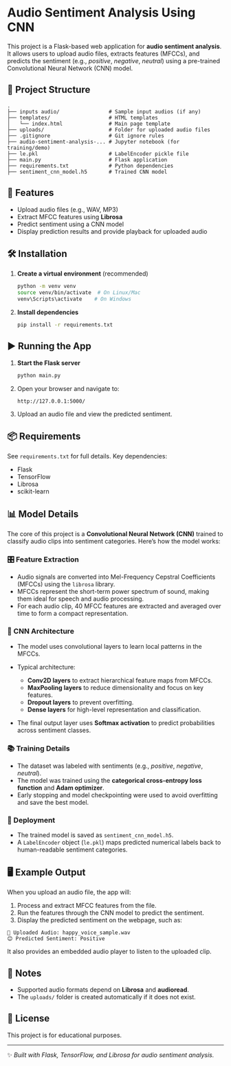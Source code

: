 # Audio Sentiment Analysis Using CNN

This project is a Flask-based web application for **audio sentiment analysis**. It allows users to upload audio files, extracts features (MFCCs), and predicts the sentiment (e.g., *positive*, *negative*, *neutral*) using a pre-trained Convolutional Neural Network (CNN) model.

## 📂 Project Structure

```
.
├── inputs audio/                # Sample input audios (if any)
├── templates/                   # HTML templates
│   └── index.html               # Main page template
├── uploads/                     # Folder for uploaded audio files
├── .gitignore                   # Git ignore rules
├── audio-sentiment-analysis-... # Jupyter notebook (for training/demo)
├── le.pkl                       # LabelEncoder pickle file
├── main.py                      # Flask application
├── requirements.txt             # Python dependencies
├── sentiment_cnn_model.h5       # Trained CNN model
```

## 🚀 Features

* Upload audio files (e.g., WAV, MP3)
* Extract MFCC features using **Librosa**
* Predict sentiment using a CNN model
* Display prediction results and provide playback for uploaded audio

## 🛠 Installation

1. **Create a virtual environment** (recommended)

   ```bash
   python -m venv venv
   source venv/bin/activate  # On Linux/Mac
   venv\Scripts\activate    # On Windows
   ```

2. **Install dependencies**

   ```bash
   pip install -r requirements.txt
   ```

## ▶️ Running the App

1. **Start the Flask server**

   ```bash
   python main.py
   ```

2. Open your browser and navigate to:

   ```
   http://127.0.0.1:5000/
   ```

3. Upload an audio file and view the predicted sentiment.

## 📦 Requirements

See `requirements.txt` for full details. Key dependencies:

* Flask
* TensorFlow
* Librosa
* scikit-learn

## 📊 Model Details

The core of this project is a **Convolutional Neural Network (CNN)** trained to classify audio clips into sentiment categories. Here’s how the model works:

### 🎛 Feature Extraction

* Audio signals are converted into Mel-Frequency Cepstral Coefficients (MFCCs) using the `librosa` library.
* MFCCs represent the short-term power spectrum of sound, making them ideal for speech and audio processing.
* For each audio clip, 40 MFCC features are extracted and averaged over time to form a compact representation.

### 🧠 CNN Architecture

* The model uses convolutional layers to learn local patterns in the MFCCs.
* Typical architecture:

  * **Conv2D layers** to extract hierarchical feature maps from MFCCs.
  * **MaxPooling layers** to reduce dimensionality and focus on key features.
  * **Dropout layers** to prevent overfitting.
  * **Dense layers** for high-level representation and classification.
* The final output layer uses **Softmax activation** to predict probabilities across sentiment classes.

### 📚 Training Details

* The dataset was labeled with sentiments (e.g., *positive*, *negative*, *neutral*).
* The model was trained using the **categorical cross-entropy loss function** and **Adam optimizer**.
* Early stopping and model checkpointing were used to avoid overfitting and save the best model.

### 🚀 Deployment

* The trained model is saved as `sentiment_cnn_model.h5`.
* A `LabelEncoder` object (`le.pkl`) maps predicted numerical labels back to human-readable sentiment categories.

## 🖥 Example Output

When you upload an audio file, the app will:

1. Process and extract MFCC features from the file.
2. Run the features through the CNN model to predict the sentiment.
3. Display the predicted sentiment on the webpage, such as:

```
🎵 Uploaded Audio: happy_voice_sample.wav
😊 Predicted Sentiment: Positive
```

It also provides an embedded audio player to listen to the uploaded clip.

## 📝 Notes

* Supported audio formats depend on **Librosa** and **audioread**.
* The `uploads/` folder is created automatically if it does not exist.

## 📜 License

This project is for educational purposes.

---

✨ *Built with Flask, TensorFlow, and Librosa for audio sentiment analysis.*
